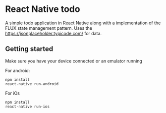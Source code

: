 # React Native todo
A simple todo application in React Native along with a implementation of the FLUX state management pattern.
Uses the https://jsonplaceholder.typicode.com/ for data. 

##  Getting started
Make sure you have your device connected or an emulator running

For android:
```
npm install 
react-native run-android
```

For iOs
```
npm install 
react-native run-ios
```
